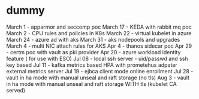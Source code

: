 # dummy
March 1 - apparmor and seccomp poc
March 17 - KEDA with rabbit mq poc 
March 2 - CPU rules and policies in K8s
March 22 - virtual kubelet in azure
March 24 - azure ad with aks 
March 31 - aks nodepools and upgrades 
March 4 - multi NIC attach rules for AKS
Apr 4 - thanos sidecar poc
Apr 29 - certm poc with vault as pki provider
Apr 20 - azure workload identity feature ( for use with ESO)
Jul 08 - local ssh server - uid/passwd and ssh key based
Jul 11 - kafka metrics based HPA with prometehus adpater external metrics server
Jul 19 - ejbca client mode online enrollment
Jul 28 - vault in ha mode with manual unseal and raft storage (no tls)
Aug 3 - vault in ha mode with manual unseal and raft storage WITH tls (kubelet CA served)

